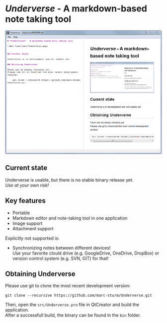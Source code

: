 # *Underverse* - A markdown-based note taking tool

![Alt text](doc/Underverse.png)

## Current state

Underverse is usable, but there is no stable binary release yet.  
*Use at your own risk!*

## Key features

* Portable
* Markdown editor and note-taking tool in one application
* Image support
* Attachment support

Explicitly not supported is:

* Synchronizing notes between different devices!  
  Use your favorite clould drive (e.g. GoogleDrive, OneDrive, DropBox) or version control system (e.g. SVN, GIT) for that!


## Obtaining Underverse

Please use git to clone the most recent development version:

    git clone --recursive https://github.com/marc-sturm/Underverse.git

Then, open the `src/Underverse.pro` file in QtCreator and build the application.  
After a successfull build, the binary can be found in the `bin` folder.




